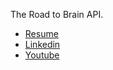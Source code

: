 The Road to Brain API.
- [Resume](https://github.com/yusuf-wadi/yusuf-wadi/blob/main/Yusuf_Wadi_Resume.pdf)
- [Linkedin](https://www.linkedin.com/in/yusuf-wadi/)
- [Youtube](https://www.youtube.com/channel/UCAuh281iFil8t1jYVkcRUTg)

<!---
waedi-wave/waedi-wave is a ✨ special ✨ repository because its `README.md` (this file) appears on your GitHub profile.
You can click the Preview link to take a look at your changes.
--->
